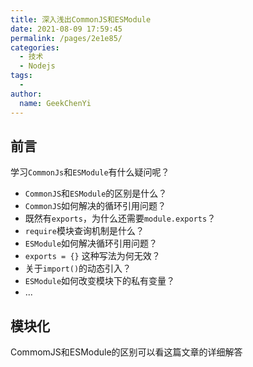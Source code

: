 ```yaml
---
title: 深入浅出CommonJS和ESModule
date: 2021-08-09 17:59:45
permalink: /pages/2e1e85/
categories:
  - 技术
  - Nodejs
tags:
  - 
author:
  name: GeekChenYi
---
```

## 前言

学习`CommonJs`和`ESModule`有什么疑问呢？

* `CommonJS`和`ESModule`的区别是什么？
* `CommonJS`如何解决的循环引用问题？
* 既然有`exports`，为什么还需要`module.exports`？
* `require`模块查询机制是什么？
* `ESModule`如何解决循环引用问题？
* `exports = {}` 这种写法为何无效？
* 关于`import()`的动态引入？
* `ESModule`如何改变模块下的私有变量？
* ...
## 模块化
CommomJS和ESModule的区别可以看这篇文章的详细解答